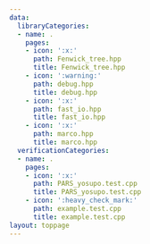 ```yaml
---
data:
  libraryCategories:
  - name: .
    pages:
    - icon: ':x:'
      path: Fenwick_tree.hpp
      title: Fenwick_tree.hpp
    - icon: ':warning:'
      path: debug.hpp
      title: debug.hpp
    - icon: ':x:'
      path: fast_io.hpp
      title: fast_io.hpp
    - icon: ':x:'
      path: marco.hpp
      title: marco.hpp
  verificationCategories:
  - name: .
    pages:
    - icon: ':x:'
      path: PARS_yosupo.test.cpp
      title: PARS_yosupo.test.cpp
    - icon: ':heavy_check_mark:'
      path: example.test.cpp
      title: example.test.cpp
layout: toppage
---
```

